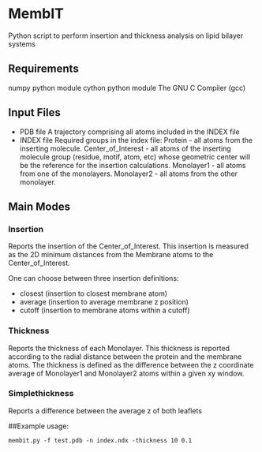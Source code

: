# MembIT

Python script to perform insertion and thickness analysis on lipid bilayer systems

## Requirements
numpy python module
cython python module
The GNU C Compiler (gcc)

## Input Files
- PDB file
A trajectory comprising all atoms included in the INDEX file
- INDEX file
Required groups in the index file:
Protein - all atoms from the inserting molecule.
Center_of_Interest - all atoms of the inserting molecule group
          (residue, motif, atom, etc) whose geometric center will
          be the reference for the insertion calculations.
Monolayer1 - all atoms from one of the monolayers.
Monolayer2 - all atoms from the other monolayer.

## Main Modes
### Insertion
Reports the insertion of the Center_of_Interest.
This insertion is measured as the 2D minimum distances
from the Membrane atoms to the Center_of_Interest.

One can choose between three insertion definitions:
- closest (insertion to closest membrane atom)
- average (insertion to average membrane z position)
- cutoff  (insertion to membrane atoms within a cutoff)

### Thickness
Reports the thickness of each Monolayer.
This thickness is reported according to the radial distance between
the protein and the membrane atoms.
The thickness is defined as the difference between the z coordinate
average of Monolayer1 and Monolayer2 atoms within a given xy window.

### Simplethickness
Reports a difference between the average z of both leaflets


##Example usage:
```
membit.py -f test.pdb -n index.ndx -thickness 10 0.1
```